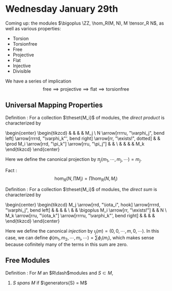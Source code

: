 # Wednesday January 29th

Coming up: the modules $\bigoplus \ZZ, \hom_R(M, N), M \tensor_R N$, as well as various properties:

- Torsion
- Torsionfree
- Free
- Projective
- Flat
- Injective
- Divisible

We have a series of implication
$$
\text{free} \implies \text{projective} \implies \text{flat} \implies \text{torsionfree}
$$

## Universal Mapping Properties

Definition
: For a collection $\theset{M_i}$ of modules, the *direct product* is characterized by

\begin{center}
\begin{tikzcd}
&  &                                                     &  & M_j \\
N \arrow[rrrru, "\varphi_j", bend left] \arrow[rrrrd, "\varphi_k"', bend right] \arrow[rr, "\exists!", dotted] &  & \prod M_i \arrow[rrd, "\pi_k"] \arrow[rru, "\pi_j"] &  &     \\
&  &                                                     &  & M_k
\end{tikzcd}
\end{center}

Here we define the canonical projection by $\pi_j(m_1, \cdots, m_j, \cdots) = m_j$.

Fact
: $$\hom_R(N, \prod M_i) = \prod \hom_R(N, M_i)$$

Definition
: For a collection $\theset{M_i}$ of modules, the *direct sum* is characterized by

\begin{center}
\begin{tikzcd}
M_j \arrow[rrd, "\iota_i", hook] \arrow[rrrrd, "\varphi_j", bend left] &  &                                      &  &   \\
&  & \bigoplus M_i \arrow[rr, "\exists!"] &  & N \\
M_k \arrow[rru, "\iota_k"] \arrow[rrrru, "\varphi_k"', bend right]     &  &                                      &  &  
\end{tikzcd}
\end{center}

Here we define the canonical *injection* by $\iota_j(m) = (0, 0, \cdots, m, 0, \cdots)$.
In this case, we can define $\phi(m_1, m_2, \cdots, m_i, \cdots) = \sum \phi_i(m_i)$, which makes sense because cofinitely many of the terms in this sum are zero.

## Free Modules

Definition
: For $M$ an $R\dash$modules and $S\subset M$,

  1. $S$ *spans* $M$ if $\generators{S} = M$


